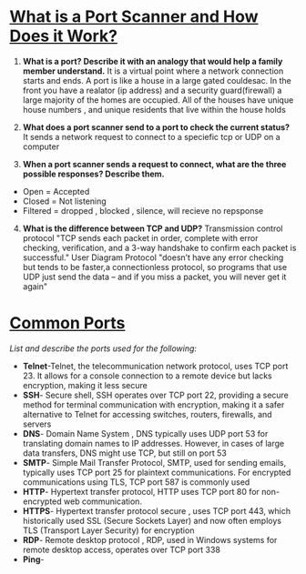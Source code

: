 # [What is a Port Scanner and How Does it Work?](https://www.varonis.com/blog/port-scanning-techniques/)

1. **What is a port? Describe it with an analogy that would help a family member understand.**
It is a virtual point where a network connection starts and ends. A port is like a house in a large gated couldesac. In the front you have a realator (ip address) and a security guard(firewall) a large majority of the homes are occupied. All of the houses have unique house numbers , and unique residents that live within the house holds 

2. **What does a port scanner send to a port to check the current status?**
It sends a network request to connect to a speciefic tcp or UDP on a computer
3. **When a port scanner sends a request to connect, what are the three possible responses? Describe them.**
- Open = Accepted
- Closed = Not listening
- Filtered = dropped , blocked , silence, will recieve no repsponse 
4. **What is the difference between TCP and UDP?**
Transmission control protocol
"TCP sends each packet in order, complete with error checking, verification, and a 3-way handshake to confirm each packet is successful."
User Diagram Protocol 
"doesn’t have any error checking but tends to be faster,a connectionless protocol, so programs that use UDP just send the data – and if you miss a packet, you will never get it again"
# [Common Ports](https://www.professormesser.com/network-plus/n10-008/n10-008-video/common-ports-n10-008/)
*List and describe the ports used for the following:*

- **Telnet**-Telnet, the telecommunication network protocol, uses TCP port 23. It allows for a console connection to a remote device but lacks encryption, making it less secure​
- **SSH**- Secure shell, SSH operates over TCP port 22, providing a secure method for terminal communication with encryption, making it a safer alternative to Telnet for accessing switches, routers, firewalls, and servers
- **DNS**- Domain Name System , DNS typically uses UDP port 53 for translating domain names to IP addresses. However, in cases of large data transfers, DNS might use TCP, but still on port 53​
- **SMTP**- Simple Mail Transfer Protocol, SMTP, used for sending emails, typically uses TCP port 25 for plaintext communications. For encrypted communications using TLS, TCP port 587 is commonly used
- **HTTP**- Hypertext transfer protocol, HTTP uses TCP port 80 for non-encrypted web communication.
- **HTTPS**- Hypertext transfer protocol secure , uses TCP port 443, which historically used SSL (Secure Sockets Layer) and now often employs TLS (Transport Layer Security) for encryption
- **RDP**- Remote desktop protocol , RDP, used in Windows systems for remote desktop access, operates over TCP port 338
- **Ping**-